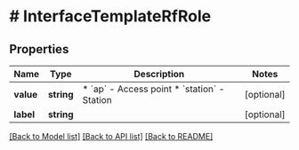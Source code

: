 # # InterfaceTemplateRfRole

## Properties

Name | Type | Description | Notes
------------ | ------------- | ------------- | -------------
**value** | **string** | * &#x60;ap&#x60; - Access point * &#x60;station&#x60; - Station | [optional]
**label** | **string** |  | [optional]

[[Back to Model list]](../../README.md#models) [[Back to API list]](../../README.md#endpoints) [[Back to README]](../../README.md)
